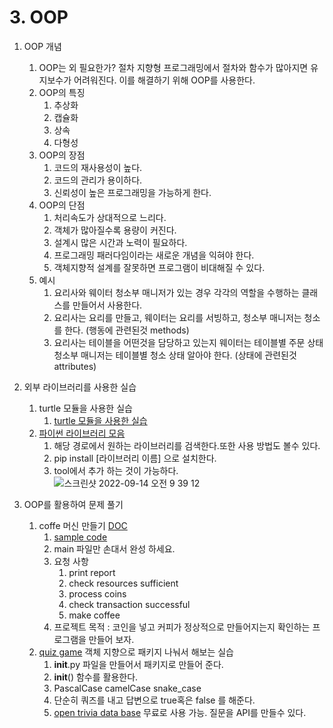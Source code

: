 # 3. OOP

1. OOP 개념
   1. OOP는 외 필요한가?  절차 지향형 프로그래밍에서 절차와 함수가 많아지면 유지보수가 어려워진다. 이를 해결하기 위해 OOP를 사용한다.
   2. OOP의 특징
      1. 추상화
      2. 캡슐화
      3. 상속
      4. 다형성
   3. OOP의 장점
        1. 코드의 재사용성이 높다.
        2. 코드의 관리가 용이하다.
        3. 신뢰성이 높은 프로그래밍을 가능하게 한다.
   4. OOP의 단점
        1. 처리속도가 상대적으로 느리다.
        2. 객체가 많아질수록 용량이 커진다.
        3. 설계시 많은 시간과 노력이 필요하다.
        4. 프로그래밍 패러다임이라는 새로운 개념을 익혀야 한다.
        5. 객체지향적 설계를 잘못하면 프로그램이 비대해질 수 있다.
   5. 예시
      1. 요리사와 웨이터 청소부 매니저가 있는 경우 각각의 역할을 수행하는 클래스를 만들어서 사용한다. 
      2. 요리사는 요리를 만들고, 웨이터는 요리를 서빙하고, 청소부 매니저는 청소를 한다. (행동에 관련된것 methods)
      3. 요리사는 테이블을 어떤것을 담당하고 있는지 웨이터는 테이블별 주문 상태 청소부 매니저는 테이블별 청소 상태 알아야 한다. (상태에 관련된것 attributes)

2. 외부 라이브러리를 사용한 실습
   1. turtle 모듈을 사용한 실습
      1. [turtle 모듈을 사용한 실습](https://docs.python.org/3/library/turtle.html)
   2. [파이썬 라이브러리 모음](https://pypi.org/)
      1. 해당 경로에서 원하는 라이브러리를 검색한다.또한 사용 방법도 볼수 있다.
      2. pip install [라이브러리 이름] 으로 설치한다.
      3. tool에서 추가 하는 것이 가능하다.
    ![스크린샷 2022-09-14 오전 9 39 12](https://user-images.githubusercontent.com/98309975/190033600-dfe96328-d45c-4d2c-8348-20a9ffb350b6.png)
3. OOP를 활용하여 문제 풀기
   1. coffe 머신 만들기 [DOC](https://docs.google.com/document/d/e/2PACX-1vTragRHILyj76AvVgpWeOlEaLBXoxPM_43SdEyffIKtOgarj42SoSAsK6LwLAdHQs2qFLGthRZds6ok/pub)
      1. [sample code](https://replit.com/@appbrewery/oop-coffee-machine-start)
      2. main 파일만 손대서 완성 하세요.
      3. 요청 사항
         1. print report
         2. check resources sufficient
         3. process coins
         4. check transaction successful
         5. make coffee
      4. 프로젝트 목적 : 코인을 넣고 커피가 정상적으로 만들어지는지 확인하는 프로그램을 만들어 보자.
   2. [quiz game](https://replit.com/@appbrewery/quiz-game-final?embed=1&output=1#main.py) 객체 지향으로 패키지 나눠서 해보는 실습
      1. __init__.py 파일을 만들어서 패키지로 만들어 준다.
      2. __init__() 함수를 활용한다.
      3. PascalCase  camelCase snake_case
      4. 단순히 쿼즈를 내고 답변으로 true혹은 false 를 해준다.
      5. [open trivia data base](https://opentdb.com/) 무료로 사용 가능. 질문을 API를 만들수 있다.